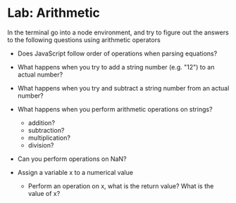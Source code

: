 # Lab: Arithmetic

In the terminal go into a node environment, and try to figure out the answers to the following questions using arithmetic operators

- Does JavaScript follow order of operations when parsing equations?

- What happens when you try to add a string number (e.g. "12") to an actual number?

- What happens when you try and subtract a string number from an actual number?

- What happens when you perform arithmetic operations on strings?
    - addition?
    - subtraction?
    - multiplication?
    - division?
- Can you perform operations on NaN?

- Assign a variable x to a numerical value
    - Perform an operation on x, what is the return value? What is the value of x?
